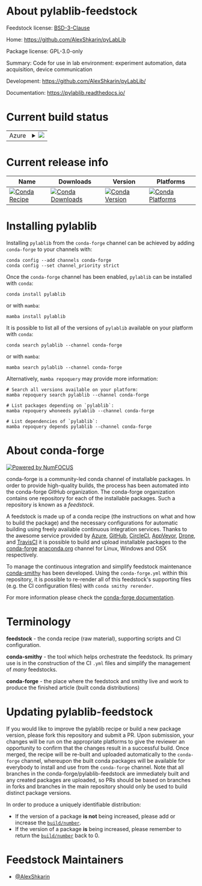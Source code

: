 About pylablib-feedstock
========================

Feedstock license: [BSD-3-Clause](https://github.com/conda-forge/pylablib-feedstock/blob/main/LICENSE.txt)

Home: https://github.com/AlexShkarin/pyLabLib

Package license: GPL-3.0-only

Summary: Code for use in lab environment: experiment automation, data acquisition, device communication

Development: https://github.com/AlexShkarin/pyLabLib/

Documentation: https://pylablib.readthedocs.io/

Current build status
====================


<table>
    
  <tr>
    <td>Azure</td>
    <td>
      <details>
        <summary>
          <a href="https://dev.azure.com/conda-forge/feedstock-builds/_build/latest?definitionId=13826&branchName=main">
            <img src="https://dev.azure.com/conda-forge/feedstock-builds/_apis/build/status/pylablib-feedstock?branchName=main">
          </a>
        </summary>
        <table>
          <thead><tr><th>Variant</th><th>Status</th></tr></thead>
          <tbody><tr>
              <td>linux_64</td>
              <td>
                <a href="https://dev.azure.com/conda-forge/feedstock-builds/_build/latest?definitionId=13826&branchName=main">
                  <img src="https://dev.azure.com/conda-forge/feedstock-builds/_apis/build/status/pylablib-feedstock?branchName=main&jobName=linux&configuration=linux%20linux_64_" alt="variant">
                </a>
              </td>
            </tr><tr>
              <td>osx_64</td>
              <td>
                <a href="https://dev.azure.com/conda-forge/feedstock-builds/_build/latest?definitionId=13826&branchName=main">
                  <img src="https://dev.azure.com/conda-forge/feedstock-builds/_apis/build/status/pylablib-feedstock?branchName=main&jobName=osx&configuration=osx%20osx_64_" alt="variant">
                </a>
              </td>
            </tr><tr>
              <td>win_64</td>
              <td>
                <a href="https://dev.azure.com/conda-forge/feedstock-builds/_build/latest?definitionId=13826&branchName=main">
                  <img src="https://dev.azure.com/conda-forge/feedstock-builds/_apis/build/status/pylablib-feedstock?branchName=main&jobName=win&configuration=win%20win_64_" alt="variant">
                </a>
              </td>
            </tr>
          </tbody>
        </table>
      </details>
    </td>
  </tr>
</table>

Current release info
====================

| Name | Downloads | Version | Platforms |
| --- | --- | --- | --- |
| [![Conda Recipe](https://img.shields.io/badge/recipe-pylablib-green.svg)](https://anaconda.org/conda-forge/pylablib) | [![Conda Downloads](https://img.shields.io/conda/dn/conda-forge/pylablib.svg)](https://anaconda.org/conda-forge/pylablib) | [![Conda Version](https://img.shields.io/conda/vn/conda-forge/pylablib.svg)](https://anaconda.org/conda-forge/pylablib) | [![Conda Platforms](https://img.shields.io/conda/pn/conda-forge/pylablib.svg)](https://anaconda.org/conda-forge/pylablib) |

Installing pylablib
===================

Installing `pylablib` from the `conda-forge` channel can be achieved by adding `conda-forge` to your channels with:

```
conda config --add channels conda-forge
conda config --set channel_priority strict
```

Once the `conda-forge` channel has been enabled, `pylablib` can be installed with `conda`:

```
conda install pylablib
```

or with `mamba`:

```
mamba install pylablib
```

It is possible to list all of the versions of `pylablib` available on your platform with `conda`:

```
conda search pylablib --channel conda-forge
```

or with `mamba`:

```
mamba search pylablib --channel conda-forge
```

Alternatively, `mamba repoquery` may provide more information:

```
# Search all versions available on your platform:
mamba repoquery search pylablib --channel conda-forge

# List packages depending on `pylablib`:
mamba repoquery whoneeds pylablib --channel conda-forge

# List dependencies of `pylablib`:
mamba repoquery depends pylablib --channel conda-forge
```


About conda-forge
=================

[![Powered by
NumFOCUS](https://img.shields.io/badge/powered%20by-NumFOCUS-orange.svg?style=flat&colorA=E1523D&colorB=007D8A)](https://numfocus.org)

conda-forge is a community-led conda channel of installable packages.
In order to provide high-quality builds, the process has been automated into the
conda-forge GitHub organization. The conda-forge organization contains one repository
for each of the installable packages. Such a repository is known as a *feedstock*.

A feedstock is made up of a conda recipe (the instructions on what and how to build
the package) and the necessary configurations for automatic building using freely
available continuous integration services. Thanks to the awesome service provided by
[Azure](https://azure.microsoft.com/en-us/services/devops/), [GitHub](https://github.com/),
[CircleCI](https://circleci.com/), [AppVeyor](https://www.appveyor.com/),
[Drone](https://cloud.drone.io/welcome), and [TravisCI](https://travis-ci.com/)
it is possible to build and upload installable packages to the
[conda-forge](https://anaconda.org/conda-forge) [anaconda.org](https://anaconda.org/)
channel for Linux, Windows and OSX respectively.

To manage the continuous integration and simplify feedstock maintenance
[conda-smithy](https://github.com/conda-forge/conda-smithy) has been developed.
Using the ``conda-forge.yml`` within this repository, it is possible to re-render all of
this feedstock's supporting files (e.g. the CI configuration files) with ``conda smithy rerender``.

For more information please check the [conda-forge documentation](https://conda-forge.org/docs/).

Terminology
===========

**feedstock** - the conda recipe (raw material), supporting scripts and CI configuration.

**conda-smithy** - the tool which helps orchestrate the feedstock.
                   Its primary use is in the construction of the CI ``.yml`` files
                   and simplify the management of *many* feedstocks.

**conda-forge** - the place where the feedstock and smithy live and work to
                  produce the finished article (built conda distributions)


Updating pylablib-feedstock
===========================

If you would like to improve the pylablib recipe or build a new
package version, please fork this repository and submit a PR. Upon submission,
your changes will be run on the appropriate platforms to give the reviewer an
opportunity to confirm that the changes result in a successful build. Once
merged, the recipe will be re-built and uploaded automatically to the
`conda-forge` channel, whereupon the built conda packages will be available for
everybody to install and use from the `conda-forge` channel.
Note that all branches in the conda-forge/pylablib-feedstock are
immediately built and any created packages are uploaded, so PRs should be based
on branches in forks and branches in the main repository should only be used to
build distinct package versions.

In order to produce a uniquely identifiable distribution:
 * If the version of a package **is not** being increased, please add or increase
   the [``build/number``](https://docs.conda.io/projects/conda-build/en/latest/resources/define-metadata.html#build-number-and-string).
 * If the version of a package **is** being increased, please remember to return
   the [``build/number``](https://docs.conda.io/projects/conda-build/en/latest/resources/define-metadata.html#build-number-and-string)
   back to 0.

Feedstock Maintainers
=====================

* [@AlexShkarin](https://github.com/AlexShkarin/)

